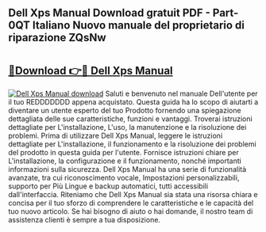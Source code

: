 ## Dell Xps Manual Download gratuit PDF - Part-0QT Italiano Nuovo manuale del proprietario di riparazione ZQsNw

# <h2><a href="http://dfe9jh.blite.top/?on=Dell+Xps+Manual">🔗Download 👉🔴 Dell Xps Manual</a></h2>

[![Dell Xps Manual download](https://i.imgur.com/lujVjoI.png)](http://dfe9jh.blite.top/?on=Dell+Xps+Manual)
Saluti e benvenuto nel manuale Dell'utente per il tuo REDDDDDDD appena acquistato. Questa guida ha lo scopo di aiutarti a diventare un utente esperto del tuo Prodotto fornendo una spiegazione dettagliata delle sue caratteristiche, funzioni e vantaggi. Troverai istruzioni dettagliate per L'installazione, L'uso, la manutenzione e la risoluzione dei problemi. Prima di utilizzare Dell Xps Manual, leggere le istruzioni dettagliate per L'installazione, il funzionamento e la risoluzione dei problemi del prodotto in questa guida per l'utente. Fornisce istruzioni chiare per L'installazione, la configurazione e il funzionamento, nonché importanti informazioni sulla sicurezza. Dell Xps Manual ha una serie di funzionalità avanzate, tra cui riconoscimento vocale, Impostazioni personalizzabili, supporto per Più Lingue e backup automatici, tutti accessibili dall'interfaccia. Riteniamo che Dell Xps Manual sia stata una risorsa chiara e concisa per il tuo sforzo di comprendere le caratteristiche e le capacità del tuo nuovo articolo. Se hai bisogno di aiuto o hai domande, il nostro team di assistenza clienti è sempre a tua disposizione.
